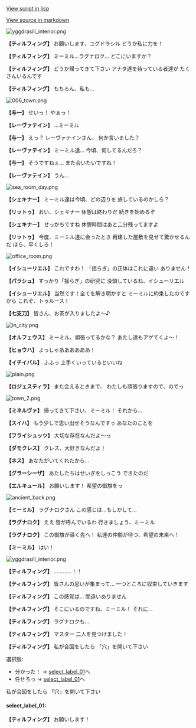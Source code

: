 [View script in lisp](../scripts/202103280.txt)

[View source in markdown](202103280.md)

![yggdrasill_interior.png](../images/backgrounds/yggdrasill_interior.png)

**【ティルフィング】**
お願いします、ユグドラシル
どうか私に力を！

**【ティルフィング】**
ミーミル…ラグナロク…
どこにいますか？

**【ティルフィング】**
どうか帰ってきて下さい
アナタ達を待っている者達が
たくさんいるんです

**【ティルフィング】**
もちろん、私も…

![006_town.png](../images/backgrounds/006_town.png)

**【与一】**
せいっ！
やぁっ！

**【レーヴァテイン】**
…ミーミル

**【与一】**
えっ？
レーヴァテインさん、
何か言いました？

**【レーヴァテイン】**
ミーミル達…
今頃、何してるんだろ？

**【与一】**
そうですねぇ…
また会いたいですね！

**【レーヴァテイン】**
うん…

![sea_room_day.png](../images/backgrounds/sea_room_day.png)

**【シェキナー】**
ミーミル達は今頃、どの辺りを
旅しているのかしら？

**【リットゥ】**
おい、シェキナー
休憩は終わりだ
続きを始めるぞ

**【シェキナー】**
せっかちですね
休憩時間はあと二分残ってますよ

**【リットゥ】**
今度、ミーミル達に会ったとき
再建した屋敷を見せて驚かせるんだ
ほら、早くしろ！

![office_room.png](../images/backgrounds/office_room.png)

**【イシューリエル】**
これですわ！
「揺らぎ」の正体はこれに違い
ありません！

**【パラシュ】**
すっかり「揺らぎ」の研究に
没頭しているね、イシューリエル

**【イシューリエル】**
当然です！全てを解き明かすと
ミーミルに約束したのですから
これぞ、トゥルース！

**【七支刀】**
皆さん、お茶が入りましたよ～♪

![in_city.png](../images/backgrounds/in_city.png)

**【オルフェウス】**
ミーミル、頑張ってるかな？
あたし達もアゲてくよ～！

**【ヒョウハ】**
よっしゃああああああ！

**【イチイバル】**
ふふっ
上手くいっているといいね

![plain.png](../images/backgrounds/plain.png)

**【ロジェスティラ】**
また会えるときまで、
わたしも頑張りますので、のでっ

![town_2.png](../images/backgrounds/town_2.png)

**【ミネルヴァ】**
帰ってきて下さい、ミーミル！
それから…

**【スイハ】**
もう少しで思い出せそうなんですっ
あなたのことを

**【フライシュッツ】**
大切な存在なんだよ～っ

**【ダモクレス】**
クレス、大好きなんだよ！

**【ネス】**
あなたがいてくれたから…

**【グラーシーザ】**
あたしたちはせいぎをしっこう
できたのだ

**【エルキュール】**
お願いします！
希望の御旗をっ

![ancient_back.png](../images/backgrounds/ancient_back.png)

**【ミーミル】**
ラグナロクさん
この感じは…もしかして…

**【ラグナロク】**
ええ
皆が呼んでいるわ
行きましょう、ミーミル

**【ラグナロク】**
この御旗が導く先へ！
私達の仲間が待つ、希望の未来へ！

**【ミーミル】**
はい！

![yggdrasill_interior.png](../images/backgrounds/yggdrasill_interior.png)

**【ティルフィング】**
…………！！

**【ティルフィング】**
皆さんの思いが集まって…
一つところに収束していきます

**【ティルフィング】**
この感覚は…
間違いありません

**【ティルフィング】**
そこにいるのですね、ミーミル！
それに…

**【ティルフィング】**
ラグナロクも…

**【ティルフィング】**
マスター
二人を見つけました！

**【ティルフィング】**
私が合図をしたら
「穴」を開いて下さい

選択肢:
- 分かった！ → [select_label_01](#select_label_01)へ
- 任せろっ → [select_label_01](#select_label_01)へ

私が合図をしたら
「穴」を開いて下さい

#### select_label_01:

**【ティルフィング】**
お願いします！
